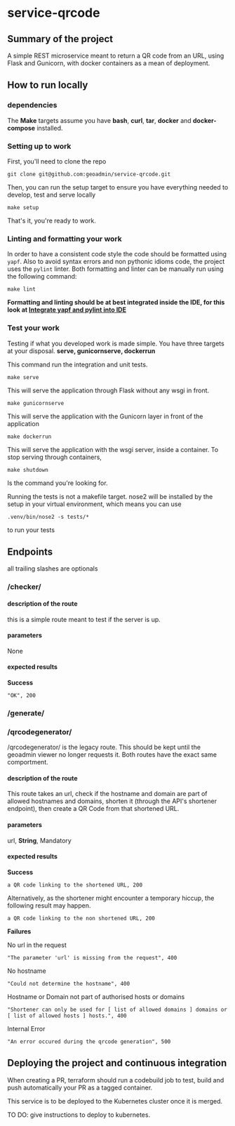 # service-qrcode

## Summary of the project
A simple REST microservice meant to return a QR code from an URL, using Flask and Gunicorn, with docker containers as a mean of deployment.

## How to run locally

### dependencies

The **Make** targets assume you have **bash**, **curl**, **tar**, **docker** and **docker-compose** installed.

### Setting up to work

First, you'll need to clone the repo

    git clone git@github.com:geoadmin/service-qrcode.git

Then, you can run the setup target to ensure you have everything needed to develop, test and serve locally

    make setup

That's it, you're ready to work.

### Linting and formatting your work

In order to have a consistent code style the code should be formatted using `yapf`. Also to avoid syntax errors and non
pythonic idioms code, the project uses the `pylint` linter. Both formatting and linter can be manually run using the
following command:

    make lint

**Formatting and linting should be at best integrated inside the IDE, for this look at
[Integrate yapf and pylint into IDE](https://github.com/geoadmin/doc-guidelines/blob/master/PYTHON.md#yapf-and-pylint-ide-integration)**

### Test your work

Testing if what you developed work is made simple. You have three targets at your disposal. **serve, gunicornserve, dockerrun**

This command run the integration and unit tests.

    make serve

This will serve the application through Flask without any wsgi in front.

    make gunicornserve

This will serve the application with the Gunicorn layer in front of the application

    make dockerrun


This will serve the application with the wsgi server, inside a container.
To stop serving through containers,

    make shutdown

Is the command you're looking for.

Running the tests is not a makefile target. nose2 will be installed by the setup in your virtual environment, which means you can
use

    .venv/bin/nose2 -s tests/*

to run your tests

## Endpoints
all trailing slashes are optionals


### /checker/

#### description of the route
this is a simple route meant to test if the server is up.
#### parameters ####

None

#### expected results

**Success**

    "OK", 200

### /generate/
### /qrcodegenerator/
 /qrcodegenerator/ is the legacy route. This should be kept until the geoadmin viewer no longer requests it.
 Both routes have the exact same comportment.
#### description of the route
This route takes an url, check if the hostname and domain are part of allowed hostnames and domains, shorten it
(through the API's shortener endpoint), then create a QR Code from that shortened URL.
#### parameters ####

url, **String**, Mandatory

#### expected results

**Success**

    a QR code linking to the shortened URL, 200

Alternatively, as the shortener might encounter a temporary hiccup, the following result may happen.

    a QR code linking to the non shortened URL, 200

**Failures**

No url in the request

    "The parameter 'url' is missing from the request", 400

No hostname

    "Could not determine the hostname", 400

Hostname or Domain not part of authorised hosts or domains

    "Shortener can only be used for [ list of allowed domains ] domains or [ list of allowed hosts ] hosts.", 400

Internal Error

    "An error occured during the qrcode generation", 500

## Deploying the project and continuous integration
When creating a PR, terraform should run a codebuild job to test, build and push automatically your PR as a tagged container.

This service is to be deployed to the Kubernetes cluster once it is merged.

TO DO: give instructions to deploy to kubernetes.